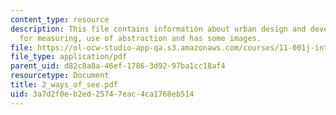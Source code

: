 ```yaml
---
content_type: resource
description: This file contains information about urban design and development, techniques
  for measuring, use of abstraction and has some images.
file: https://ol-ocw-studio-app-qa.s3.amazonaws.com/courses/11-001j-introduction-to-urban-design-and-development-spring-2006/3a7d2f0eb2ed25747eac4ca1768eb514_2_ways_of_see.pdf
file_type: application/pdf
parent_uid: d82c8a8a-46ef-1786-3d92-97ba1cc18af4
resourcetype: Document
title: 2_ways_of_see.pdf
uid: 3a7d2f0e-b2ed-2574-7eac-4ca1768eb514
---
```

